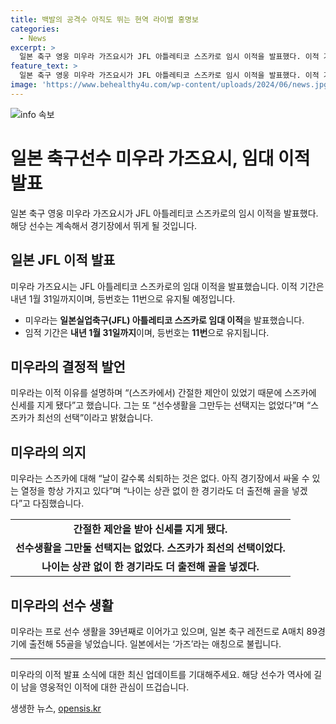 ```yaml
---
title: 백발의 공격수 아직도 뛰는 현역 라이벌 홍명보
categories:
  - News
excerpt: >
  일본 축구 영웅 미우라 가즈요시가 JFL 아틀레티코 스즈카로 임시 이적을 발표했다. 이적 기간은 내년 1월 31일까지이며, 11번 등번호를 사용할 예정이다. 57세인 미우라는 스즈카에서 간절한 제안이 있었고, 최선의 선택이라며, 나의 열정은 쇠퇴하는 일이 없고, 한 경기라도 더 출전해 골을 넣겠다고 다짐했다. 다음 달 2일 스즈카에 합류할 예정이다.
feature_text: >
  일본 축구 영웅 미우라 가즈요시가 JFL 아틀레티코 스즈카로 임시 이적을 발표했다. 이적 기간은 내년 1월 31일까지이며, 11번 등번호를 사용할 예정이다. 57세인 미우라는 스즈카에서 간절한 제안이 있었고, 최선의 선택이라며, 나의 열정은 쇠퇴하는 일이 없고, 한 경기라도 더 출전해 골을 넣겠다고 다짐했다. 다음 달 2일 스즈카에 합류할 예정이다.
image: 'https://www.behealthy4u.com/wp-content/uploads/2024/06/news.jpg'
---
```


<p><img src="https://www.behealthy4u.com/wp-content/uploads/2024/06/news.jpg" alt="info 속보" /></p>

<h1>일본 축구선수 미우라 가즈요시, 임대 이적 발표</h1>

<p data-ke-size="size16">일본 축구 영웅 미우라 가즈요시가 JFL 아틀레티코 스즈카로의 임시 이적을 발표했다. 해당 선수는 계속해서 경기장에서 뛰게 될 것입니다.</p>

<h2 data-ke-size="size26">일본 JFL 이적 발표</h2>

<p data-ke-size="size16">미우라 가즈요시는 JFL 아틀레티코 스즈카로의 임대 이적을 발표했습니다. 이적 기간은 내년 1월 31일까지이며, 등번호는 11번으로 유지될 예정입니다.</p>

<ul>
  <li>미우라는 <b>일본실업축구(JFL) 아틀레티코 스즈카로 임대 이적</b>을 발표했습니다.</li>
  <li>임적 기간은 <b>내년 1월 31일까지</b>이며, 등번호는 <b>11번</b>으로 유지됩니다.</li>
</ul>

<h2 data-ke-size="size26">미우라의 결정적 발언</h2>

<p data-ke-size="size16">미우라는 이적 이유를 설명하며 “(스즈카에서) 간절한 제안이 있었기 때문에 스즈카에 신세를 지게 됐다”고 했습니다. 그는 또 “선수생활을 그만두는 선택지는 없었다”며 “스즈카가 최선의 선택”이라고 밝혔습니다.</p>

<h2 data-ke-size="size26">미우라의 의지</h2>

<p data-ke-size="size16">미우라는 스즈카에 대해 “날이 갈수록 쇠퇴하는 것은 없다. 아직 경기장에서 싸울 수 있는 열정을 항상 가지고 있다”며 “나이는 상관 없이 한 경기라도 더 출전해 골을 넣겠다”고 다짐했습니다.</p>

<table>
  <tr>
    <td style="text-align: center; height: 17px;"><b>간절한 제안을 받아 신세를 지게 됐다.</b></td>
  </tr>
  <tr>
    <td style="text-align: center; height: 17px;"><b>선수생활을 그만둘 선택지는 없었다. 스즈카가 최선의 선택이었다.</b></td>
  </tr>
  <tr>
    <td style="text-align: center; height: 17px;"><b>나이는 상관 없이 한 경기라도 더 출전해 골을 넣겠다.</b></td>
  </tr>
</table>

<h2 data-ke-size="size26">미우라의 선수 생활</h2>

<p data-ke-size="size16">미우라는 프로 선수 생활을 39년째로 이어가고 있으며, 일본 축구 레전드로 A매치 89경기에 출전해 55골을 넣었습니다. 일본에서는 ‘가즈’라는 애칭으로 불립니다.</p>

<hr>

<p data-ke-size="size16">미우라의 이적 발표 소식에 대한 최신 업데이트를 기대해주세요. 해당 선수가 역사에 길이 남을 영웅적인 이적에 대한 관심이 뜨겁습니다.</p>
생생한 뉴스, <a href="https://opensis.kr" rel="dofollow">opensis.kr</a>


